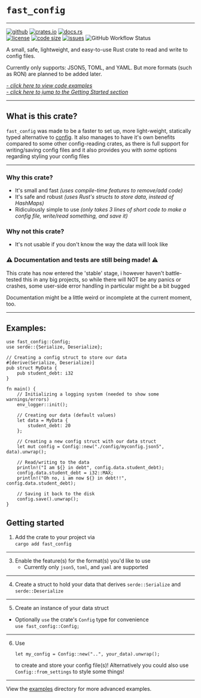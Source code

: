 `fast_config`
=============
---

[<img alt="github" src="https://img.shields.io/badge/github-fast_config-brightgreen.svg?logo=github&style=for-the-badge"/>](https://github.com/FlooferLand/fast_config)
[<img alt="crates.io" src="https://img.shields.io/crates/v/fast_config?logo=rust&style=for-the-badge"/>](https://crates.io/crates/fast_config)
[<img alt="docs.rs" src="https://img.shields.io/badge/docs.rs-fast_config-988.svg?logo=rust&style=for-the-badge"/>](https://docs.rs/fast_config)
<br style="display: block; margin: 0 0; content: '---'" />
[<img alt="license" src="https://img.shields.io/github/license/FlooferLand/fast_config?style=flat"/>](https://github.com/FlooferLand/fast_config/blob/main/LICENSE)
[<img alt="code size" src="https://img.shields.io/github/languages/code-size/FlooferLand/fast_config?style=flat"/>](https://www.youtube.com/watch?v=dQw4w9WgXcQ)
[<img alt="issues" src="https://img.shields.io/github/issues/FlooferLand/fast_config?label=open%20issues&style=flat"/>](https://github.com/FlooferLand/fast_config/issues)
![GitHub Workflow Status](https://img.shields.io/github/actions/workflow/status/FlooferLand/fast_config/rust.yml)

A small, safe, lightweight, and easy-to-use Rust crate to read and write to config files.

Currently only supports: JSON5, TOML, and YAML.
But more formats (such as RON) are planned to be added later.

*[- click here to view code examples](#examples)*
<br style="display: block; margin: 0 0; content: '---'" />
*[- click here to jump to the Getting Started section](#getting-started)*

---

## What is this crate?
`fast_config` was made to be a faster to set up, more light-weight, statically typed alternative to [config](https://crates.io/crates/config).
It also manages to have it's own benefits compared to some other config-reading crates,
as there is full support for writing/saving config files
and it also provides you with *some* options regarding styling your config files

---

### Why this crate?
- It's small and fast *(uses compile-time features to remove/add code)*
- It's safe and robust *(uses Rust's structs to store data, instead of HashMaps)*
- Ridiculously simple to use *(only takes 3 lines of short code to make a config file, write/read something, and save it)*

### Why not this crate?
- It's not usable if you don't know the way the data will look like

### ⚠ Documentation and tests are still being made! ⚠
This crate has now entered the 'stable' stage, i however haven't battle-tested this in any big projects,
so while there will NOT be any panics or crashes,
some user-side error handling in particular might be a bit bugged

Documentation might be a little weird or incomplete at the current moment, too.

---

## Examples:
```rust,ignore
use fast_config::Config;
use serde::{Serialize, Deserialize};

// Creating a config struct to store our data
#[derive(Serialize, Deserialize)]
pub struct MyData {
    pub student_debt: i32
}

fn main() {
    // Initializing a logging system (needed to show some warnings/errors)
    env_logger::init();

    // Creating our data (default values)
    let data = MyData {
        student_debt: 20
    };

    // Creating a new config struct with our data struct
    let mut config = Config::new("./config/myconfig.json5", data).unwrap();

    // Read/writing to the data
    println!("I am ${} in debt", config.data.student_debt);
    config.data.student_debt = i32::MAX;
    println!("Oh no, i am now ${} in debt!!", config.data.student_debt);

    // Saving it back to the disk
    config.save().unwrap();
}
```

## Getting started

1. Add the crate to your project via <br/> `cargo add fast_config`
---

3. Enable the feature(s) for the format(s) you'd like to use <br/>
   - Currently only `json5`, `toml`, and `yaml` are supported <br/>
---
4. Create a struct to hold your data that derives `serde::Serialize` and `serde::Deserialize`
---
5. Create an instance of your data struct
- Optionally `use` the crate's `Config` type for convenience <br/>
  `use fast_config::Config;`
---
6. Use <br/>
   ```rust,ignore
   let my_config = Config::new("..", your_data).unwrap();
   ```
   to create and store your config file(s)!
Alternatively you could also use `Config::from_settings` to style some things!

---

View the [examples](./examples) directory for more advanced examples.
